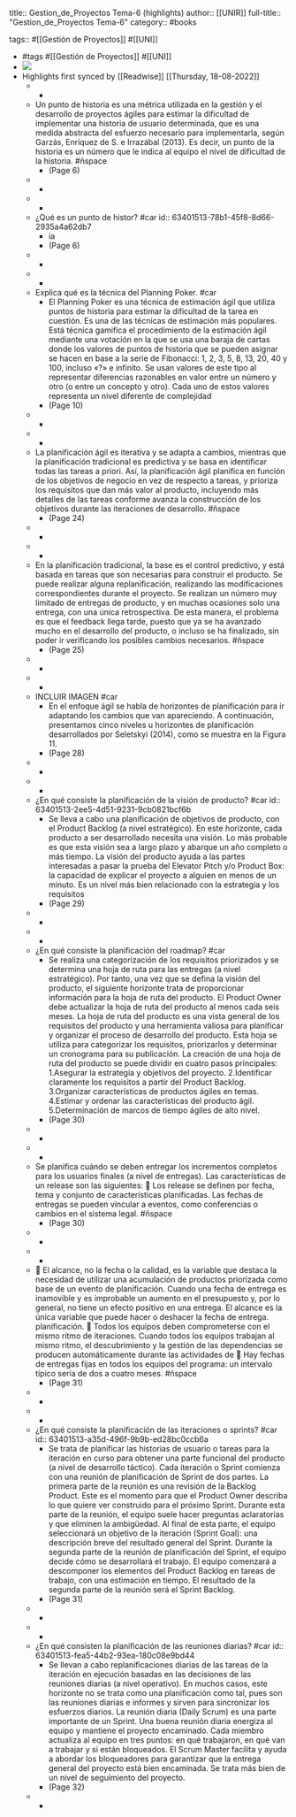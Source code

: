 title:: Gestion_de_Proyectos Tema-6 (highlights)
author:: [[UNIR]]
full-title:: "Gestion_de_Proyectos Tema-6"
category:: #books

tags:: #[[Gestión de Proyectos]] #[[UNI]]

- #tags #[[Gestión de Proyectos]] #[[UNI]]
- ![](https://readwise-assets.s3.amazonaws.com/media/uploaded_book_covers/profile_22942/22f17d1f-fe66-4439-968d-3188fc26b32f.jpg)
- Highlights first synced by [[Readwise]] [[Thursday, 18-08-2022]]
	- -
	- Un  punto  de  historia  es  una  métrica  utilizada  en  la  gestión  y  el  desarrollo  de proyectos ágiles para estimar la dificultad de implementar una historia de usuario determinada,  que  es  una  medida  abstracta  del  esfuerzo  necesario  para implementarla, según Garzás, Enríquez de S. e Irrazábal (2013). Es decir, un punto de la historia es un número que le indica al equipo el nivel de dificultad de la historia. #ñspace
		- (Page 6)
	- -
	- -
	- ¿Qué es un punto de histor? #car
	  id:: 63401513-78b1-45f8-8d66-2935a4a62db7
		- ia
		- (Page 6)
	- -
	- -
	- Explica qué es la técnica del Planning Poker. #car
		- El Planning Poker es una técnica de estimación ágil que utiliza puntos de historia para  estimar  la  dificultad  de  la  tarea  en  cuestión.  Es  una  de  las  técnicas  de estimación más populares. Está técnica gamifica el procedimiento de la estimación ágil mediante una votación en la que se usa una baraja de cartas donde los valores de puntos de historia que se pueden asignar se hacen en base a la serie de Fibonacci: 1, 2, 3, 5, 8, 13, 20, 40 y 100, incluso  «?» e infinito. Se usan valores de este tipo al representar  diferencias  razonables  en  valor  entre  un  número  y  otro  (o  entre  un concepto  y  otro).  Cada  uno  de  estos  valores  representa  un  nivel  diferente  de complejidad
		- (Page 10)
	- -
	- -
	- La planificación ágil es iterativa y se adapta a cambios, mientras que la planificación tradicional es predictiva y se basa en identificar todas las tareas a priori. Así,  la planificación  ágil planifica  en función  de  los  objetivos  de negocio en  vez de respecto a tareas, y prioriza los requisitos que dan más valor al producto, incluyendo más detalles de las tareas conforme avanza la construcción de los objetivos durante las iteraciones de desarrollo. #ñspace
		- (Page 24)
	- -
	- -
	- En  la  planificación  tradicional,  la  base  es  el  control  predictivo,  y  está  basada  en tareas que son necesarias para construir el producto. Se  puede realizar  alguna replanificación, realizando las  modificaciones correspondientes  durante  el  proyecto.  Se  realizan  un  número  muy  limitado  de entregas  de  producto,  y  en  muchas  ocasiones  solo  una  entrega,  con  una  única retrospectiva. De  esta  manera,  el  problema  es  que  el  feedback  llega  tarde,  puesto  que  ya  se  ha avanzado mucho en el desarrollo del producto, o incluso se ha finalizado, sin poder ir verificando los posibles cambios necesarios. #ñspace
		- (Page 25)
	- -
	- -
	- INCLUIR IMAGEN #car
		- En  el  enfoque  ágil  se  habla  de  horizontes  de  planificación  para  ir  adaptando  los cambios  que  van  apareciendo.  A  continuación,  presentamos  cinco  niveles  u horizontes de planificación desarrollados por Seletskyi (2014), como se muestra en la Figura 11.
		- (Page 28)
	- -
	- -
	- ¿En qué consiste la planificación de la visión de producto? #car
	  id:: 63401513-2ee5-4d51-9231-9cb0821bcf6b
		- Se lleva a cabo una planificación de objetivos de producto, con el Product Backlog (a nivel estratégico). En  este  horizonte,  cada  producto  a  ser  desarrollado  necesita  una  visión.  Lo  más probable  es  que  esta  visión  sea  a  largo  plazo  y  abarque  un  año  completo  o  más tiempo. La visión del producto ayuda a las partes interesadas a pasar la prueba del Elevator  Pitch  y/o  Product  Box:  la  capacidad  de  explicar  el  proyecto  a  alguien  en menos  de  un  minuto.  Es  un  nivel  más  bien  relacionado  con  la  estrategia  y  los requisitos
		- (Page 29)
	- -
	- -
	- ¿En qué consiste la planificación del roadmap? #car
		- Se realiza una categorización de los requisitos priorizados y se determina una hoja de ruta para las entregas (a nivel estratégico). Por tanto, una vez que se defina la visión del producto, el siguiente horizonte trata de  proporcionar  información  para  la  hoja  de  ruta  del  producto.  El  Product  Owner debe actualizar la hoja de ruta del producto al menos cada seis meses. La hoja de ruta del producto es una vista general de los requisitos del producto y una herramienta valiosa para planificar y organizar el proceso de desarrollo del producto. Esta hoja se utiliza para categorizar los requisitos, priorizarlos y determinar un cronograma para su  publicación.  La  creación  de  una  hoja  de  ruta  del  producto  se  puede  dividir  en cuatro pasos principales: 1.Asegurar la estrategia y objetivos del proyecto. 2.Identificar claramente los requisitos a partir del Product Backlog. 3.Organizar características de productos ágiles en temas. 4.Estimar y ordenar las características del producto ágil. 5.Determinación de marcos de tiempo ágiles de alto nivel.
		- (Page 30)
	- -
	- -
	- Se planifica cuándo se deben entregar los incrementos completos para los usuarios finales (a nivel de entregas). Las características de un release son las siguientes:   Los release se definen por fecha, tema y conjunto de características planificadas. Las fechas de entregas se pueden vincular a eventos, como conferencias o cambios en el sistema legal. #ñspace
		- (Page 30)
	- -
	- -
	-   El  alcance,  no  la  fecha  o  la  calidad,  es  la  variable  que  destaca  la  necesidad  de utilizar  una  acumulación  de  productos  priorizada  como  base  de  un  evento  de planificación.  Cuando  una  fecha  de  entrega  es  inamovible  y  es  improbable  un aumento en el presupuesto y, por lo general, no tiene un efecto positivo en una entrega. El alcance es la única variable que puede hacer o deshacer la fecha de entrega. planificación.   Todos  los  equipos  deben  comprometerse  con  el  mismo  ritmo  de  iteraciones. Cuando todos los equipos trabajan al mismo ritmo, el descubrimiento y la gestión de  las  dependencias  se  producen  automáticamente  durante  las  actividades  de   Hay fechas de entregas fijas en todos los equipos del programa: un intervalo típico sería de dos a cuatro meses. #ñspace
		- (Page 31)
	- -
	- -
	- ¿En qué consiste la planificación de las iteraciones o sprints? #car
	  id:: 63401513-a35d-496f-9b9b-ed28bc0ccb6a
		- Se trata de planificar las historias de usuario o tareas para la iteración en curso para obtener una parte funcional del producto (a nivel de desarrollo táctico). Cada iteración o Sprint comienza con una reunión de planificación de Sprint de dos partes. La primera parte de la reunión es una revisión de la Backlog Product. Este es el momento para que el Product Owner describa lo que quiere ver construido para el próximo Sprint. Durante esta parte de la reunión, el equipo suele hacer preguntas aclaratorias  y  que  eliminen  la  ambigüedad.  Al  final  de  esta  parte,  el  equipo seleccionará  un  objetivo  de  la  iteración  (Sprint  Goal):  una  descripción  breve  del resultado general del Sprint. Durante la segunda parte de la reunión de planificación del Sprint, el equipo decide cómo se desarrollará el trabajo. El equipo comenzará a descomponer los elementos del Product Backlog en tareas de trabajo, con una estimación en tiempo. El resultado de la segunda parte de la reunión será el Sprint Backlog.
		- (Page 31)
	- -
	- -
	- ¿En qué consisten la planificación de las reuniones diarias? #car
	  id:: 63401513-fea5-44b2-93ea-180c08e9bd44
		- Se llevan a cabo replanificaciones diarias de las tareas de la iteración en ejecución basadas  en  las  decisiones  de  las  reuniones  diarias  (a  nivel  operativo).  En  muchos casos,  este  horizonte  no  se  trata  como  una  planificación  como  tal,  pues  son  las reuniones diarias e informes y sirven para sincronizar los esfuerzos diarios. La  reunión  diaria  (Daily  Scrum)  es  una  parte  importante  de  un  Sprint.  Una  buena reunión diaria energiza al equipo y mantiene el proyecto encaminado. Cada miembro actualiza al equipo en tres puntos: en qué trabajaron, en qué van a trabajar y si están bloqueados.  El  Scrum  Master  facilita  y  ayuda  a  abordar  los  bloqueadores  para garantizar que la entrega general del proyecto está bien encaminada. Se trata más bien de un nivel de seguimiento del proyecto.
		- (Page 32)
	- -